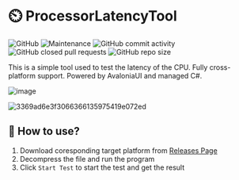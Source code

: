 # :timer_clock: ProcessorLatencyTool

![GitHub](https://img.shields.io/github/license/laolarou726/ProcessorLatencyTool?logo=github&style=for-the-badge)
![Maintenance](https://img.shields.io/maintenance/yes/2025?logo=diaspora&style=for-the-badge)
![GitHub commit activity](https://img.shields.io/github/commit-activity/m/laolarou726/ProcessorLatencyTool?style=for-the-badge)
![GitHub closed pull requests](https://img.shields.io/github/issues-pr-closed/laolarou726/ProcessorLatencyTool?logo=github&style=for-the-badge)
![GitHub repo size](https://img.shields.io/github/repo-size/laolarou726/ProcessorLatencyTool?logo=github&style=for-the-badge)

This is a simple tool used to test the latency of the CPU. Fully cross-platform support. Powered by AvaloniaUI and managed C#.

![image](https://github.com/user-attachments/assets/eb4fab89-cc53-4fe8-912a-7ab6fbea9a44)

![3369ad6e3f3066366135975419e072ed](https://github.com/user-attachments/assets/3a0e7de3-c04b-4004-bc0c-a1f9defeb92d)

## :notebook: How to use?

1. Download coresponding target platform from [Releases Page](https://github.com/laolarou726/ProcessorLatencyTool/releases)
2. Decompress the file and run the program
3. Click `Start Test` to start the test and get the result
